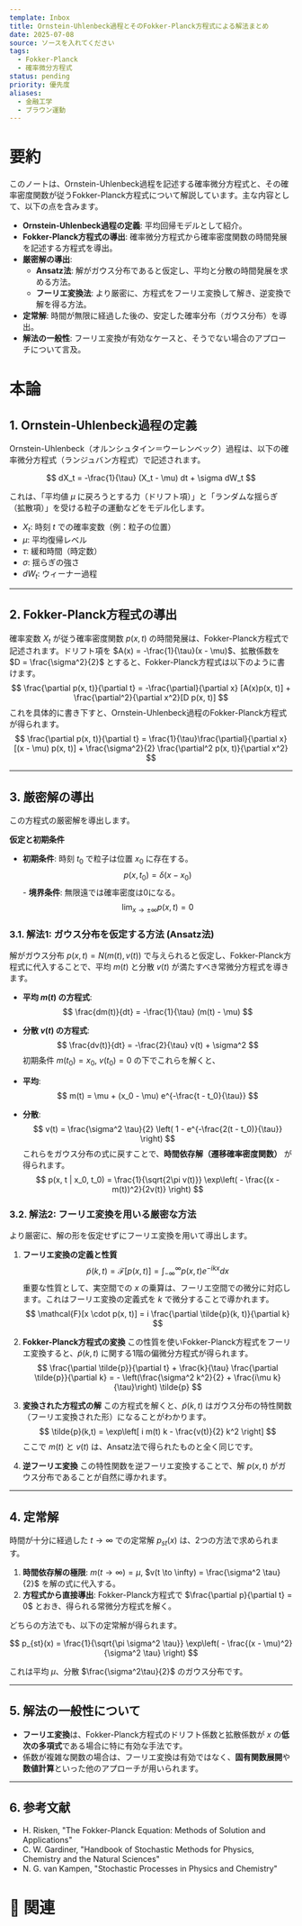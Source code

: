```yaml
---
template: Inbox
title: Ornstein-Uhlenbeck過程とそのFokker-Planck方程式による解法まとめ
date: 2025-07-08
source: ソースを入れてください
tags:
  - Fokker-Planck
  - 確率微分方程式
status: pending
priority: 優先度
aliases:
  - 金融工学
  - ブラウン運動
---
```

# 要約
このノートは、Ornstein-Uhlenbeck過程を記述する確率微分方程式と、その確率密度関数が従うFokker-Planck方程式について解説しています。主な内容として、以下の点を含みます。
- **Ornstein-Uhlenbeck過程の定義**: 平均回帰モデルとして紹介。
- **Fokker-Planck方程式の導出**: 確率微分方程式から確率密度関数の時間発展を記述する方程式を導出。
- **厳密解の導出**:
    - **Ansatz法**: 解がガウス分布であると仮定し、平均と分散の時間発展を求める方法。
    - **フーリエ変換法**: より厳密に、方程式をフーリエ変換して解き、逆変換で解を得る方法。
- **定常解**: 時間が無限に経過した後の、安定した確率分布（ガウス分布）を導出。
- **解法の一般性**: フーリエ変換が有効なケースと、そうでない場合のアプローチについて言及。 
# 本論

## 1. Ornstein-Uhlenbeck過程の定義

Ornstein-Uhlenbeck（オルンシュタイン＝ウーレンベック）過程は、以下の確率微分方程式（ランジュバン方程式）で記述されます。

$$
dX_t = -\frac{1}{\tau} (X_t - \mu) dt + \sigma dW_t
$$

これは、「平均値 $\mu$ に戻ろうとする力（ドリフト項）」と「ランダムな揺らぎ（拡散項）」を受ける粒子の運動などをモデル化します。

-   $X_t$: 時刻 $t$ での確率変数（例：粒子の位置）
-   $\mu$: 平均復帰レベル
-   $\tau$: 緩和時間（時定数）
-   $\sigma$: 揺らぎの強さ
-   $dW_t$: ウィーナー過程

---

## 2. Fokker-Planck方程式の導出

確率変数 $X_t$ が従う確率密度関数 $p(x, t)$ の時間発展は、Fokker-Planck方程式で記述されます。ドリフト項を $A(x) = -\frac{1}{\tau}(x - \mu)$、拡散係数を $D = \frac{\sigma^2}{2}$ とすると、Fokker-Planck方程式は以下のように書けます。
$$
\frac{\partial p(x, t)}{\partial t} = -\frac{\partial}{\partial x} [A(x)p(x, t)] + \frac{\partial^2}{\partial x^2}[D p(x, t)]
$$
これを具体的に書き下すと、Ornstein-Uhlenbeck過程のFokker-Planck方程式が得られます。
$$
\frac{\partial p(x, t)}{\partial t} = \frac{1}{\tau}\frac{\partial}{\partial x} [(x - \mu) p(x, t)] + \frac{\sigma^2}{2} \frac{\partial^2 p(x, t)}{\partial x^2}
$$

---

## 3. 厳密解の導出

この方程式の厳密解を導出します。

**仮定と初期条件**
-   **初期条件**: 時刻 $t_0$ で粒子は位置 $x_0$ に存在する。    $$
    p(x, t_0) = \delta(x - x_0)
    $$-   **境界条件**: 無限遠では確率密度は0になる。
    $$
    \lim_{x \to \pm\infty} p(x, t) = 0
    $$
### 3.1. 解法1: ガウス分布を仮定する方法 (Ansatz法)

解がガウス分布 $p(x, t) = N(m(t), v(t))$ で与えられると仮定し、Fokker-Planck方程式に代入することで、平均 $m(t)$ と分散 $v(t)$ が満たすべき常微分方程式を導きます。

-   **平均 $m(t)$ の方程式**:    $$
    \frac{dm(t)}{dt} = -\frac{1}{\tau} (m(t) - \mu)
$$
 - **分散 $v(t)$ の方程式**:
    $$
    \frac{dv(t)}{dt} = -\frac{2}{\tau} v(t) + \sigma^2
    $$
初期条件 $m(t_0)=x_0$, $v(t_0)=0$ の下でこれらを解くと、

-   **平均**:
	$$
	    m(t) 
	    = \mu 
	    + (x_0 - \mu) e^{-\frac{t - t_0}{\tau}}
	$$
-   **分散**:
	$$
	    v(t) 
	    = \frac{\sigma^2 \tau}{2} \left( 1 - e^{-\frac{2(t - t_0)}{\tau}} \right)
    $$
これらをガウス分布の式に戻すことで、**時間依存解（遷移確率密度関数）** が得られます。
$$
p(x, t | x_0, t_0) = \frac{1}{\sqrt{2\pi v(t)}} \exp\left( - \frac{(x - m(t))^2}{2v(t)} \right)
$$
### 3.2. 解法2: フーリエ変換を用いる厳密な方法

より厳密に、解の形を仮定せずにフーリエ変換を用いて導出します。
1.  **フーリエ変換の定義と性質**
    $$
    \tilde{p}(k, t) = \mathcal{F}[p(x, t)] = \int_{-\infty}^{\infty} p(x, t) e^{-ikx} dx
    $$
    重要な性質として、実空間での $x$ の乗算は、フーリエ空間での微分に対応します。これはフーリエ変換の定義式を $k$ で微分することで導かれます。
    $$
    \mathcal{F}[x \cdot p(x, t)] = i \frac{\partial \tilde{p}(k, t)}{\partial k}
    $$

2.  **Fokker-Planck方程式の変換**
    この性質を使いFokker-Planck方程式をフーリエ変換すると、$\tilde{p}(k,t)$ に関する1階の偏微分方程式が得られます。
    $$
    \frac{\partial \tilde{p}}{\partial t} + \frac{k}{\tau} \frac{\partial \tilde{p}}{\partial k} = - \left(\frac{\sigma^2 k^2}{2} + \frac{i\mu k}{\tau}\right) \tilde{p}
    $$

3.  **変換された方程式の解**
    この方程式を解くと、$\tilde{p}(k,t)$ はガウス分布の特性関数（フーリエ変換された形）になることがわかります。
    $$
    \tilde{p}(k,t) = \exp\left[ i m(t) k - \frac{v(t)}{2} k^2 \right]
    $$
    ここで $m(t)$ と $v(t)$ は、Ansatz法で得られたものと全く同じです。

4.  **逆フーリエ変換**
    この特性関数を逆フーリエ変換することで、解 $p(x,t)$ がガウス分布であることが自然に導かれます。

---

## 4. 定常解

時間が十分に経過した $t \to \infty$ での定常解 $p_{st}(x)$ は、2つの方法で求められます。

1.  **時間依存解の極限**: $m(t \to \infty) = \mu$, $v(t \to \infty) = \frac{\sigma^2 \tau}{2}$ を解の式に代入する。
2.  **方程式から直接導出**: Fokker-Planck方程式で $\frac{\partial p}{\partial t} = 0$ とおき、得られる常微分方程式を解く。

どちらの方法でも、以下の定常解が得られます。

$$
p_{st}(x) = \frac{1}{\sqrt{\pi \sigma^2 \tau}} \exp\left( - \frac{(x - \mu)^2}{\sigma^2 \tau} \right)
$$

これは平均 $\mu$、分散 $\frac{\sigma^2\tau}{2}$ のガウス分布です。

---

## 5. 解法の一般性について

-   **フーリエ変換**は、Fokker-Planck方程式のドリフト係数と拡散係数が $x$ の**低次の多項式**である場合に特に有効な手法です。
-   係数が複雑な関数の場合は、フーリエ変換は有効ではなく、**固有関数展開**や**数値計算**といった他のアプローチが用いられます。

---

## 6. 参考文献

-   H. Risken, "The Fokker-Planck Equation: Methods of Solution and Applications"
-   C. W. Gardiner, "Handbook of Stochastic Methods for Physics, Chemistry and the Natural Sciences"
-   N. G. van Kampen, "Stochastic Processes in Physics and Chemistry"
# 🔗 関連

